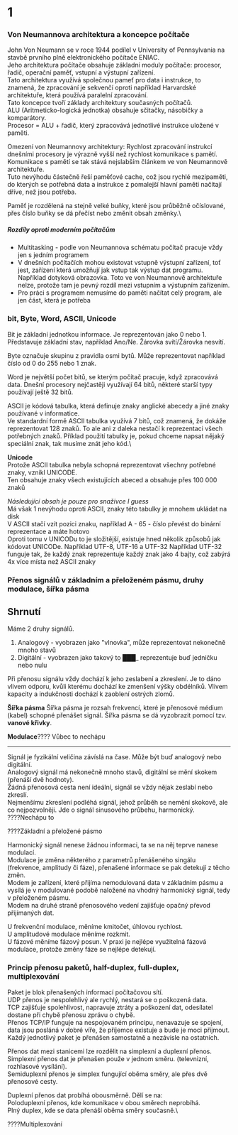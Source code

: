 # 1
### Von Neumannova architektura a koncepce počítače
John Von Neumann se v roce 1944 podílel v University of Pennsylvania na stavbě prvního plně elektronického počítače ENIAC.\
Jeho architektura počítače obsahuje základní moduly počítače: procesor, řadič, operační paměť, vstupní a výstupní zařízení.\
Tato architektura využívá společnou pameť pro data i instrukce, to znamená, že zpracování je sekvenčí oproti například Harvardské architektuře, která používá paralelní zpracování.\
Tato koncepce tvoří základy architektury současných počítačů.\
ALU (Aritmeticko-logická jednotka) obsahuje sčitačky, násobičky a komparátory.\
Procesor = ALU + řadič, který zpracovává jednotlivé instrukce uložené v paměti.

Omezení von Neumannovy architektury: Rychlost zpracování instrukcí dnešními procesory je výrazně vyšší než rychlost komunikace s pamětí.\
Komunikace s pamětí se tak stává nejslabším článkem ve von Neumannově architektuře.\
Tuto nevýhodu částečně řeší paměťové cache, což jsou rychlé mezipaměti, do kterých se potřebná data a instrukce z pomalejší hlavní paměti načítají dříve, než jsou potřeba.

Paměť je rozdělená na stejně velké buňky, které jsou průběžně očíslované, přes číslo buňky se dá přečíst nebo změnit obsah změnky.\

##### Rozdíly oproti moderním počítačům
* Multitasking - podle von Neumannova schématu počítač pracuje vždy jen s jedním programem
* V dnešních počítačích mohou existovat vstupně výstupní zařízení, toť jest, zařízení která umožňují jak vstup tak výstup dat programu. Například dotyková obrazovka. Toto ve von Neumannově architektuře nelze, protože tam je pevný rozdíl mezi vstupním a výstupním zařízením.
* Pro práci s programem nemusíme do paměti načítat celý program, ale jen část, která je potřeba


### bit, Byte, Word, ASCII, Unicode
Bit je základní jednotkou informace. Je reprezentován jako 0 nebo 1. Představuje základní stav, například Ano/Ne. Žárovka svítí/Žárovka nesvítí.

Byte označuje skupinu z pravidla osmi bytů. Může reprezentovat například číslo od 0 do 255 nebo 1 znak.

Word je největší počet bitů, se kterým počítač pracuje, když zpracovává data. Dnešní procesory nejčastěji využívají 64 bitů, některé starší typy používají ještě 32 bitů.

ASCII je kódová tabulka, která definuje znaky anglické abecedy a jiné znaky používané v informatice.\
Ve standardní formě ASCII tabulka využívá 7 bitů, což znamená, že dokáže reprezentovat 128 znaků. To ale ani z daleka nestačí k reprezentaci všech potřebných znaků.
Příklad použití tabulky je, pokud chceme napsat nějaký speciální znak, tak musíme znát jeho kód.\

**Unicode**\
Protože ASCII tabulka nebyla schopná reprezentovat všechny potřebné znaky, vznikl UNICODE.\
Ten obsahuje znaky všech existujících abeced a obsahuje přes 100 000 znaků

_Následující obsah je pouze pro snaživce I guess_\
Má však 1 nevýhodu oproti ASCII, znaky této tabulky je mnohem ukládat na disk\
V ASCII stačí vzít pozici znaku, například A - 65 - číslo převést do binární reprezentace a máte hotovo\
Oproti tomu v UNICODu to je složitější, existuje hned několik způsobů jak kódovat UNICODe. Například UTF-8, UTF-16 a UTF-32
Například UTF-32 funguje tak, že každý znak reprezentuje každý znak jako 4 bajty, což zabýrá 4x více místa než ASCII znaky

### Přenos signálů v základním a přeloženém pásmu, druhy modulace, šířka pásma
Shrnutí
---
Máme 2 druhy signálů.
1. Analogový - vyobrazen jako "vlnovka", může reprezentovat nekonečně mnoho stavů
2. Digitální - vyobrazen jako takový to █__██___ reprezentuje buď jedničku nebo nulu

Při přenosu signálu vždy dochází k jeho zeslabení a zkreslení. Je to dáno vlivem odporu, kvůli kterému dochází ke zmenšení výšky obdélníků. Vlivem kapacity a indukčnosti dochází k zaoblení ostrých zlomů.             

**Šířka pásma**
Šířka pásma je rozsah frekvencí, které je přenosové médium (kabel) schopné přenášet signál.
Šířka pásma se dá vyzobrazit pomocí tzv. **vanové křivky**.

**Modulace**???? Vůbec to nechápu

---



Signál je fyzikální veličina závíslá na čase. Může být buď analogový nebo digitální.\
Analogový signál má nekonečně mnoho stavů, digitální se mění skokem (přenáší dvě hodnoty).\
Žádná přenosová cesta není ideální, signál se vždy nějak zeslabí nebo zkreslí.\
Nejmenšímu zkreslení podléhá signál, jehož průběh se nemění skokově, ale co nejpozvolněji. Jde o signál sinusového průbehu, harmonický.\
????Nechápu to

????Základní a přeložené pásmo

Harmonický signál nenese žádnou informaci, ta se na něj teprve nanese modulací.\
Modulace je změna některého z parametrů přenášeného singálu (frekvence, amplitudy či fáze), přenašené informace se pak detekují z těcho změn.\
Modem je zařízení, které přijíma nemodulovaná data v základním pásmu a vysílá je v modulované podobě naložené na vhodný harmonický signál, tedy v přeloženém pásmu.\
Modem na druhé straně přenosového vedení zajišťuje opačný převod přijímaných dat.

U frekvenční modulace, měníme kmitočet, úhlovou rychlost.\
U amplitudové modulace měníme rozkmit.\
U fázové měníme fázový posun. V praxi je nejlépe využitelná fázová modulace, protože změny fáze se nejlépe detekují.
### Princip přenosu paketů, half-duplex, full-duplex, multiplexování
Paket je blok přenašených informací počítačovou sítí.\
UDP přenos je nespolehlivý ale rychlý, nestará se o poškozená data.\
TCP zajišťuje spolehlivost, napravuje ztráty a poškození dat, odesílatel dostane při chybě přenosu zprávu o chybě.\
Přenos TCP/IP funguje na nespojovaném principu, nenavazuje se spojení, data jsou posláná v dobré víře, že příjemce existuje a bude je moci přijmout.\
Každý jednotlivý paket je přenášen samostatně a nezávisle na ostatních.

Přenos dat mezi stanicemi lze rozdělit na simplexní a duplexní přenos.\
Simplexní přenos dat je přenašen použe v jednom směru. (televnizní, rozhlasové vysílání).\
Semiduplexní přenos je simplex fungující oběma směry, ale přes dvě přenosové cesty.

Duplexní přenos dat probíhá obousměrně. Dělí se na:\
Poloduplexní přenos, kde komunikace v obou směrech neprobíhá.\
Plný duplex, kde se data přenáší oběma směry současně.\

????Multiplexování
